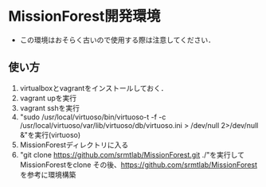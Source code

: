 # MissionForest開発環境
- この環境はおそらく古いので使用する際は注意してください．

## 使い方
1. virtualboxとvagrantをインストールしておく．
2. vagrant upを実行
3. vagrant sshを実行
4. "sudo /usr/local/virtuoso/bin/virtuoso-t -f -c /usr/local/virtuoso/var/lib/virtuoso/db/virtuoso.ini > /dev/null 2>/dev/null &"を実行(virtuoso)
5. MissionForestディレクトリに入る
6. "git clone https://github.com/srmtlab/MissionForest.git ./"を実行してMissionForestをclone
その後、https://github.com/srmtlab/MissionForest を参考に環境構築
